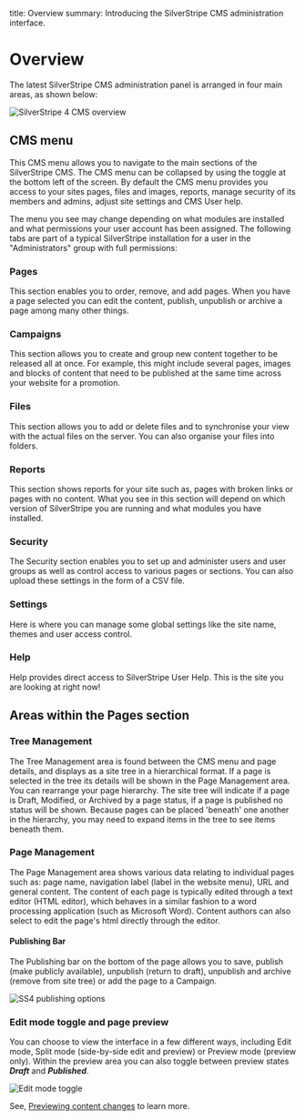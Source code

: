 title: Overview
summary: Introducing the SilverStripe CMS administration interface.

# Overview

The latest SilverStripe CMS administration panel is arranged in four main areas, as shown below:

![SilverStripe 4 CMS overview](/_images/basic-overview.png)

## CMS menu

This CMS menu allows you to navigate to the main sections of the SilverStripe CMS. The CMS menu can be collapsed by using the toggle at the bottom left of the screen. By default the CMS menu provides you access to your sites pages, files and images, reports, manage security of its members and admins, adjust site settings and CMS User help.

The menu you see may change depending on what modules are installed and what permissions your user account has been assigned. The following tabs are part of a typical SilverStripe installation for a user in the "Administrators" group with full  permissions:

### Pages

This section enables you to order, remove, and add pages. When you have a page selected you can edit the content, publish, unpublish or archive a page among many other things.

### Campaigns

This section allows you to create and group new content together to be released all at once. For example, this might include several pages, images and blocks of content that need to be published at the same time across your website for a promotion.

### Files

This section allows you to add or delete files and to synchronise your view with the actual files on the server. You can also organise your files into folders.

### Reports

This section shows reports for your site such as, pages with broken links or pages with no content. What you see in this section will depend on which version of SilverStripe you are running and what modules you have installed.

### Security

The Security section enables you to set up and administer users and user groups as well as control access to various pages or sections. You can also upload these settings in the form of a CSV file.

### Settings

Here is where you can manage some global settings like the site name, themes and user access control.

### Help

Help provides direct access to SilverStripe User Help. This is the site you are looking at right now!

## Areas within the Pages section

### Tree Management

The Tree Management area is found between the CMS menu and page details, and displays as a site tree in a hierarchical format. If a page is selected in the tree its details will be shown in the Page Management area. You can rearrange your page hierarchy. The site tree will indicate if a page is Draft, Modified, or Archived by a page status, if a page is published no status will be shown. Because pages can be placed 'beneath' one another in the hierarchy, you may need to expand items in the tree to see items beneath them.

### Page Management

The Page Management area shows various data relating to individual pages such as: page name, navigation label (label in the website menu), URL and general content. The content of each page is typically edited through a text editor (HTML editor), which behaves in a similar fashion to a word processing application (such as Microsoft Word). Content authors can also select to edit the page's html directly through the editor.

#### Publishing Bar

The Publishing bar on the bottom of the page allows you to save, publish (make publicly available), unpublish (return to draft), unpublish and archive (remove from site tree) or add the page to a Campaign.

![SS4 publishing options](/_images/publishing-options.png)

### Edit mode toggle and page preview

You can choose to view the interface in a few different ways, including Edit mode, Split mode (side-by-side edit and preview) or Preview mode (preview only). Within the preview area you can also toggle between preview states ***Draft*** and ***Published***.

![Edit mode toggle](/_images/Preview-Bar.png)

See, [Previewing content changes](https://userhelp.silverstripe.org/en/4/creating_pages_and_content/creating_and_editing_content/previewing_changes) to learn more.
